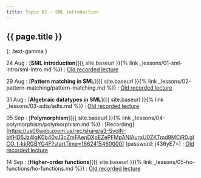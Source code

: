 ```yaml
---
title: Topic 01 - SML introduction
---
```


## {{ page.title }}
{: .text-gamma }

24 Aug
: [**SML introduction**]({{ site.baseurl }}{% link _lessons/01-sml-intro/sml-intro.md %})
  : [Old recorded lecture](https://www.youtube.com/playlist?list=PLeIbBi3CwMZxjkRr595OVUL2GC3zCouTm)

29 Aug
: [**Pattern matching in SML**]({{ site.baseurl }}{% link _lessons/02-pattern-matching/pattern-matching.md %})
  : [Old recorded lecture](https://www.youtube.com/playlist?list=PLeIbBi3CwMZwDfs__URUz4wudPCuDuIS2)

31 Aug
: [**Algebraic datatypes in SML**]({{ site.baseurl }}{% link _lessons/03-adts/adts.md %})
  : [Old recorded lecture](https://www.youtube.com/playlist?list=PLeIbBi3CwMZzlXW1WrTxseddFxgmoC3-C)

05 Sep
: [**Polymorphism**]({{ site.baseurl }}{% link _lessons/04-polymorphism/polymorphism.md %})
  : [Recording][https://us06web.zoom.us/rec/share/a3-SvoIN-bYHD5Jz4lgK0b40vJ3cZmFAenDXpEZePFMpANIAurxU0ZKTmd9MCjR0.gICO_f-kkRGBYG4F?startTime=1662415460000] (password: j436yE7=)
  : [Old recorded lecture](https://www.youtube.com/playlist?list=PLeIbBi3CwMZwmgIVh73e1zWAvMfxiuZkR)

14 Sep
: [**Higher-order functions**]({{ site.baseurl }}{% link _lessons/05-ho-functions/ho-functions.md %})
  : [Old recorded lecture](https://www.youtube.com/playlist?list=PLeIbBi3CwMZyLPWOzBEkBu15ng1F2eIvX)
